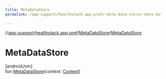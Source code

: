 ```yaml
---
title: MetaDataStore
permalink: /app-support/healthstack.app.pref/-meta-data-store/-meta-data-store.html

---
```

//[app-support](/app-support.html)/[healthstack.app.pref](../index.html)/[MetaDataStore](index.html)/[MetaDataStore](-meta-data-store.html)



# MetaDataStore



[androidJvm]\
fun [MetaDataStore](-meta-data-store.html)(context: [Context](https://developer.android.com/reference/kotlin/android/content/Context.html))





